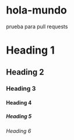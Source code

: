 # hola-mundo
prueba para pull requests
# Heading 1
## Heading 2
### Heading 3
#### Heading 4
##### Heading 5
###### Heading 6
